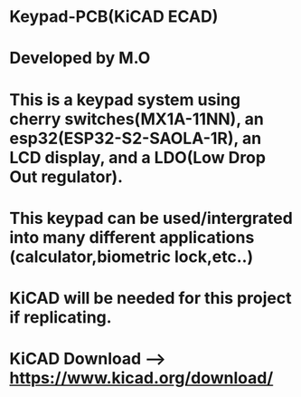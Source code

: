 # Keypad-PCB(KiCAD ECAD)
# Developed by M.O
# This is a keypad system using cherry switches(MX1A-11NN), an esp32(ESP32-S2-SAOLA-1R), an LCD display, and a LDO(Low Drop Out regulator).
# This keypad can be used/intergrated into many different applications (calculator,biometric lock,etc..)
# KiCAD will be needed for this project if replicating.
# KiCAD Download --> https://www.kicad.org/download/

